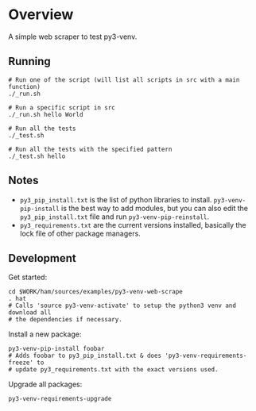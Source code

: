 # Overview

A simple web scraper to test py3-venv.

## Running

```
# Run one of the script (will list all scripts in src with a main function)
./_run.sh

# Run a specific script in src
./_run.sh hello World

# Run all the tests
./_test.sh

# Run all the tests with the specified pattern
./_test.sh hello
```

## Notes

- `py3_pip_install.txt` is the list of python libraries to install. `py3-venv-pip-install` is the best way to add modules, but you can also edit the `py3_pip_install.txt` file and run `py3-venv-pip-reinstall`.
- `py3_requirements.txt` are the current versions installed, basically the lock file of other package managers.

## Development

Get started:
```
cd $WORK/ham/sources/examples/py3-venv-web-scrape
. hat
# Calls 'source py3-venv-activate' to setup the python3 venv and download all
# the dependencies if necessary.
```

Install a new package:
```
py3-venv-pip-install foobar
# Adds foobar to py3_pip_install.txt & does 'py3-venv-requirements-freeze' to
# update py3_requirements.txt with the exact versions used.
```

Upgrade all packages:
```
py3-venv-requirements-upgrade
```
